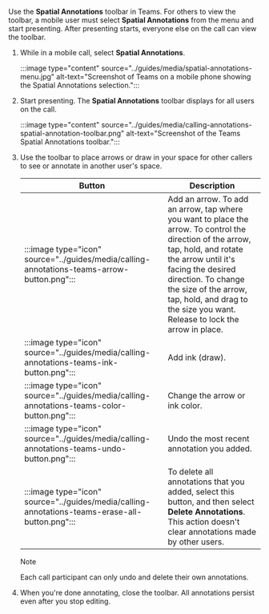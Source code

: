 Use the **Spatial Annotations** toolbar in Teams. For others to view the toolbar, a mobile user must select **Spatial Annotations** from the menu and start presenting. After presenting starts, everyone else on the call can view the toolbar.

1. While in a mobile call, select **Spatial Annotations**.

   :::image type="content" source="../guides/media/spatial-annotations-menu.jpg" alt-text="Screenshot of Teams on a mobile phone showing the Spatial Annotations selection.":::

1. Start presenting. The **Spatial Annotations** toolbar displays for all users on the call.

   :::image type="content" source="../guides/media/calling-annotations-spatial-annotation-toolbar.png" alt-text="Screenshot of the Teams Spatial Annotations toolbar.":::

1. Use the toolbar to place arrows or draw in your space for other callers to see or annotate in another user's space.

   |Button|Description|
   |---------|----------------------------------------------------|
   |:::image type="icon" source="../guides/media/calling-annotations-teams-arrow-button.png":::| Add an arrow. To add an arrow, tap where you want to place the arrow. To control the direction of the arrow, tap, hold, and rotate the arrow until it's facing the desired direction. To change the size of the arrow, tap, hold, and drag to the size you want. Release to lock the arrow in place.|
   |:::image type="icon" source="../guides/media/calling-annotations-teams-ink-button.png":::|Add ink (draw).|
   |:::image type="icon" source="../guides/media/calling-annotations-teams-color-button.png":::|Change the arrow or ink color.|
   |:::image type="icon" source="../guides/media/calling-annotations-teams-undo-button.png":::|Undo the most recent annotation you added.|
   |:::image type="icon" source="../guides/media/calling-annotations-teams-erase-all-button.png":::|To delete all annotations that you added, select this button, and then select **Delete Annotations**. This action doesn't clear annotations made by other users.|

   > [!NOTE]
   > Each call participant can only undo and delete their own annotations.

1. When you're done annotating, close the toolbar. All annotations persist even after you stop editing.
